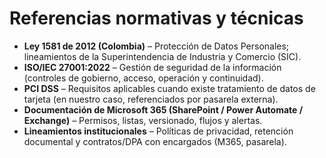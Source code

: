 # Referencias normativas y técnicas

- **Ley 1581 de 2012 (Colombia)** – Protección de Datos Personales; lineamientos de la Superintendencia de Industria y Comercio (SIC).
- **ISO/IEC 27001:2022** – Gestión de seguridad de la información (controles de gobierno, acceso, operación y continuidad).
- **PCI DSS** – Requisitos aplicables cuando existe tratamiento de datos de tarjeta (en nuestro caso, referenciados por pasarela externa).
- **Documentación de Microsoft 365 (SharePoint / Power Automate / Exchange)** – Permisos, listas, versionado, flujos y alertas.
- **Lineamientos institucionales** – Políticas de privacidad, retención documental y contratos/DPA con encargados (M365, pasarela).
